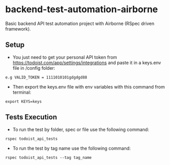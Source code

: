 # backend-test-automation-airborne
Basic backend API test automation project with Airborne (RSpec driven framework).



## Setup
* You just need to get your personal API token from https://todoist.com/app/settings/integrations 
 and paste it in a keys.env file in /config folder:
 
 ```
 e.g VALID_TOKEN = 1111010101gdgdgd88
 ```
 
 * Then export the keys.env file with env variables with this command from terminal:
```
export KEYS=keys
```


## Tests Execution
* To run the test by folder, spec or file use the following command:
```
rspec todoist_api_tests
```

* To run the test by tag name use the following command:
```
rspec todoist_api_tests --tag tag_name
```
